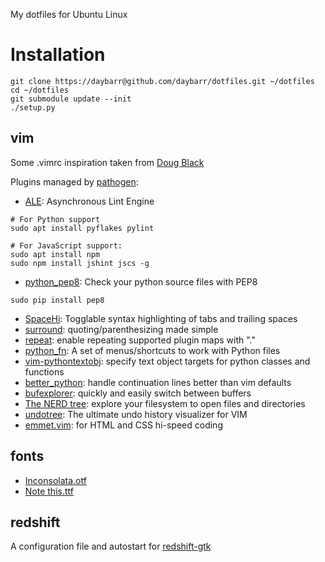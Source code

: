 My dotfiles for Ubuntu Linux

# Installation

    git clone https://daybarr@github.com/daybarr/dotfiles.git ~/dotfiles
    cd ~/dotfiles
    git submodule update --init
    ./setup.py

## vim
Some .vimrc inspiration taken from [Doug Black](http://dougblack.io/words/a-good-vimrc.html)

Plugins managed by [pathogen](https://github.com/tpope/vim-pathogen):

* [ALE](https://github.com/w0rp/ale): Asynchronous Lint Engine
```
# For Python support
sudo apt install pyflakes pylint

# For JavaScript support:
sudo apt install npm
sudo npm install jshint jscs -g
```
* [python_pep8](http://www.vim.org/scripts/script.php?script_id=3160): Check your python source files with PEP8
```
sudo pip install pep8
```
* [SpaceHi](http://www.vim.org/scripts/script.php?script_id=443): Togglable syntax highlighting of tabs and trailing spaces
* [surround](http://www.vim.org/scripts/script.php?script_id=1697): quoting/parenthesizing made simple
* [repeat](http://www.vim.org/scripts/script.php?script_id=2136): enable repeating supported plugin maps with "."
* [python_fn](http://www.vim.org/scripts/script.php?script_id=30): A set of menus/shortcuts to work with Python files
* [vim-pythontextobj](https://github.com/natw/vim-pythontextobj): specify text object targets for python classes and functions
* [better_python](http://www.vim.org/scripts/script.php?script_id=974): handle continuation lines better than vim defaults
* [bufexplorer](http://www.vim.org/scripts/script.php?script_id=42): quickly and easily switch between buffers
* [The NERD tree](http://www.vim.org/scripts/script.php?script_id=1658): explore your filesystem to open files and directories
* [undotree](https://github.com/mbbill/undotree): The ultimate undo history visualizer for VIM
* [emmet.vim](http://www.vim.org/scripts/script.php?script_id=2981): for HTML and CSS hi-speed coding

## fonts
* [Inconsolata.otf](http://www.levien.com/type/myfonts/inconsolata.html)
* [Note this.ttf](http://www.dafont.com/note-this.font)

## redshift
A configuration file and autostart for [redshift-gtk](http://jonls.dk/redshift/)
